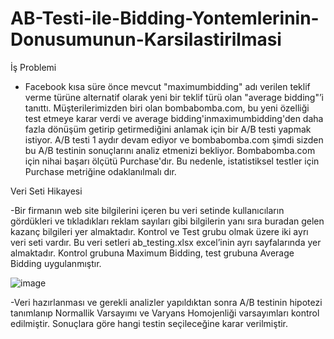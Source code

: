# AB-Testi-ile-Bidding-Yontemlerinin-Donusumunun-Karsilastirilmasi

İş Problemi
- Facebook kısa süre önce mevcut "maximumbidding" adı verilen
teklif verme türüne alternatif olarak yeni bir teklif türü olan
"average bidding"’i tanıttı.
Müşterilerimizden biri olan bombabomba.com, bu yeni özelliği test
etmeye karar verdi ve average bidding'inmaximumbidding'den
daha fazla dönüşüm getirip getirmediğini anlamak için bir A/B
testi yapmak istiyor.
A/B testi 1 aydır devam ediyor ve bombabomba.com şimdi sizden
bu A/B testinin sonuçlarını analiz etmenizi bekliyor.
Bombabomba.com için nihai başarı ölçütü Purchase'dır. Bu
nedenle, istatistiksel testler için Purchase metriğine
odaklanılmalı dır.

Veri Seti Hikayesi

-Bir firmanın web site bilgilerini içeren bu veri setinde kullanıcıların gördükleri ve tıkladıkları reklam sayıları gibi bilgilerin yanı sıra
buradan gelen kazanç bilgileri yer almaktadır. Kontrol ve Test grubu olmak üzere iki ayrı veri seti vardır. Bu veri setleri
ab_testing.xlsx excel’inin ayrı sayfalarında yer almaktadır. Kontrol grubuna Maximum Bidding, test grubuna Average
Bidding uygulanmıştır.

![image](https://user-images.githubusercontent.com/110596985/195704793-17595cf1-6e07-43d3-960e-12fada688348.png)


-Veri hazırlanması ve gerekli analizler yapıldıktan sonra A/B testinin hipotezi tanımlanıp Normallik Varsayımı ve Varyans Homojenliği varsayımları kontrol edilmiştir. Sonuçlara göre hangi testin seçileceğine karar verilmiştir.
